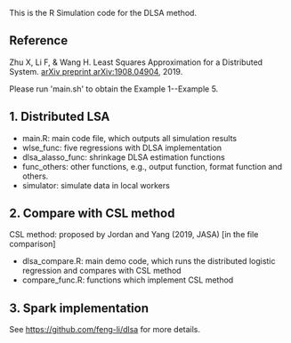 
This is the R Simulation code for the DLSA method.


## Reference

Zhu X, Li F, & Wang H. Least Squares Approximation for a Distributed System. [arXiv preprint arXiv:1908.04904](https://arxiv.org/abs/1908.04904), 2019.

Please run 'main.sh' to obtain the Example 1--Example 5.

## 1. Distributed LSA
 - main.R: main code file, which outputs all simulation results
 - wlse_func: five regressions with DLSA implementation
 - dlsa_alasso_func: shrinkage DLSA estimation functions
 - func_others: other functions, e.g., output function, format function and others.
 - simulator: simulate data in local workers

## 2. Compare with CSL method 
CSL method: proposed by Jordan and Yang (2019, JASA) [in the file comparison]
 - dlsa_compare.R: main demo code, which runs the distributed logistic regression and compares with CSL method
 - compare_func.R: functions which implement CSL method
 
## 3. Spark implementation
See https://github.com/feng-li/dlsa for more details.